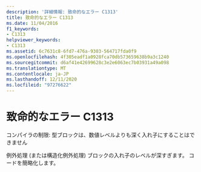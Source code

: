 ```yaml
---
description: '詳細情報: 致命的なエラー C1313'
title: 致命的なエラー C1313
ms.date: 11/04/2016
f1_keywords:
- C1313
helpviewer_keywords:
- C1313
ms.assetid: 6c7631c8-6fd7-476a-9303-564717fda0f9
ms.openlocfilehash: 4f305eadf1a0928fca70db573659638b9a3c1240
ms.sourcegitcommit: d6af41e42699628c3e2e6063ec7b03931a49a098
ms.translationtype: MT
ms.contentlocale: ja-JP
ms.lasthandoff: 12/11/2020
ms.locfileid: "97276622"
---
```

# <a name="fatal-error-c1313"></a>致命的なエラー C1313

コンパイラの制限: 型ブロックは、数値レベルよりも深く入れ子にすることはできません

例外処理 (または構造化例外処理) ブロックの入れ子のレベルが深すぎます。  コードを簡略化します。
